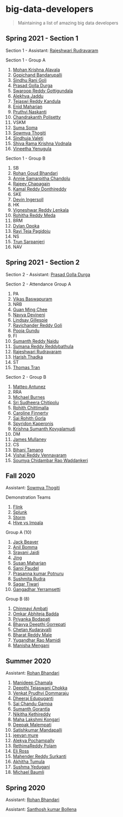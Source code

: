 # big-data-developers

> Maintaining a list of amazing big data developers

## Spring 2021 - Section 1

Section 1 - Assistant: [Rajeshwari Rudravaram](https://github.com/Rajeshwari-Rudra/big-data-dev)

Section 1 - Group A

1. [Mohan Krishna Alavala](https://github.com/Mohanalavala/big-data-developer)
1. [Gopichand Bandarupalli](https://github.com/chanduhvg/big-data-developer)
1. [Sindhu Rani Goli](https://github.com/sindhurani29/big-data-dev)
1. [Prasad Golla Durga](https://github.com/GD-Prasad/big-data-developer)
1. [Swaroop Reddy Gottigundala](https://github.com/SwaroopReddyGottigundala/big-data-dev)
1. [Alekhya Jaddu](https://github.com/alekhyajaddu/big-data-dev)
1. [Tejaswi Reddy Kandula](https://github.com/Teju2404/big-data-developer)
1. [Enid Maharjan](https://github.com/strygwyr555/about-me)
1. [Pruthvi Naskanti](https://github.com/pruthvi-naskanti/big-data-developer)
1. [Chandrakanth Polisetty](https://github.com/Chandupolisetty/big-data-developers)
1. VSKM
1. [Suma Soma](https://github.com/suma-gitrep/big-data-developer)
1. [Sowmya Thogiti](https://github.com/sowmyathogiti/big-data-developer)
1. [Sindhuja Valeti](https://github.com/Sindhujav18/big-data-dev)
1. [Shiva Rama Krishna Vodnala](https://github.com/srkvodnala/big-data-dev)
1. [Vineetha Yenugula](https://github.com/vineetha1996/big-data-developer)

Section 1 - Group B

1. SB
1. [Rohan Goud Bhandari](https://github.com/rohan6471/bigdata-dev)
1. [Annie Samarpitha Chandolu](https://github.com/annie0sc/big-data-dev)
1. [Rajeev Chapagain](https://github.com/Rajeevbro/big-data-developers)
1. [Kamal Reddy Donthireddy](https://github.com/Kamal4195/big-data-dev)
1. SKE
1. [Devin Ingersoll](https://github.com/deviningers/about-me)
1. HK
1. [Vigneshwar Reddy Lenkala](https://github.com/vigneshwar6666/big-data-dev)
1. [Rohitha Reddy Meda](https://github.com/Rohitha12/big-data-developers)
1. BRM
1. [Dylan Opoka](https://github.com/DylanOpoka/big-data-dev)
1. [Ravi Teja Pagidoju](https://github.com/RaviTeja444/big-data-dev)
1. NS
1. [Trun Sarpanjeri](https://github.com/dexterstr/big-data-dev)
1. NAV

## Spring 2021 - Section 2

Section 2 - Assistant: [Prasad Golla Durga](https://github.com/GD-Prasad/big-data-developer)

Section 2 - Attendance Group A

1. PA
1. [Vikas Baswapuram](https://github.com/Vikas2004/big-data-developer)
1. NRB
1. [Guan Ming Chee](https://github.com/GuanMingChee/big-data-dev)
1. [Navya Devineni](https://github.com/navyadevineni/big-data-dev)
1. [Lindsay Gillespie](https://github.com/LinGill21/big-data-dev)
1. [Ravichander Reddy Goli](https://github.com/Ravichanderreddy-goli/big-data-dev)
1. [Pooja Gundu](https://github.com/GUNDUPOOJA/big-data-developer)
1. FI
1. [Sumanth Reddy Naidu](https://github.com/sumanthreddy1233/big-data-developers)
1. [Sumana Reddy Reddybathula](https://github.com/sumana-reddy/big-data-dev)
1. [Rajeshwari Rudravaram](https://github.com/Rajeshwari-Rudra/big-data-dev)
1. [Harish Thadka](https://github.com/harishThadka/big-data-dev)
1. ST
1. [Thomas Tran](https://github.com/thomastran7/big-data-dev)

Section 2 - Group B

1. [Matteo Antunez](https://github.com/matteoantunez/big-data-dev)
1. RRA
1. [Michael Burnes](https://github.com/mtburnes/big-data)
1. [Sri Sudheera Chitipolu](https://github.com/sudheera96/big-data-dev)
1. [Rohith Chittimalla](https://github.com/rohith0696/big-data-developer)
1. [Caroline Finnerty](https://github.com/s529428/big-data-dev-about-me)
1. [Sai Rohith Gorla](https://github.com/SaiGorla/big-data-dev)
1. [Spyridon Kaperonis](https://github.com/SpyridonKaperonis/big-data-dev)
1. [Krishna Sumanth Koyyalamudi](https://github.com/Krishna-Koyyalamudi/big-data-developer)
1. DM
1. [James Mullaney](https://github.com/JamesRMullaney/Big-Data-Dev)
1. CS
1. [Bihani Tamang](https://github.com/blonbihani/about-me)
1. [Vishal Reddy Vennavaram](https://github.com/Vishalreddy114/big-data-dev)
1. [Soumya Chidambar Rao Waddankeri](https://github.com/SoumyaRao28/big-data-dev)

## Fall 2020

Assistant: [Sowmya Thogiti](https://github.com/sowmyathogiti/BIO-DATA)

Demonstration Teams
1. [Flink](https://github.com/prasu93/bigdata-flink-project)
1. [Splunk](https://github.com/bharat-reddy-male/Demonstration-project-splunk-group2)
1. [Storm](https://github.com/spsaroj/storm-demo)
1. [Hive vs Impala](https://github.com/Sushmita-Rudra/demo-group5-Hive-Vs-Impala)

Group A (10)

1. [Jack Beaver](https://github.com/JackWBeaver/big-data-developer)
1. [Anil Bomma](https://github.com/anil-bomma/big-data-dev)
1. [Sravani Jaidi](https://github.com/Sravani537520/big-data-dev)
1. [Jing](https://github.com/JingLi521864/big-data-dev)
1. [Susan Maharjan](https://github.com/susanmaharjan/big-data-repository)
1. [Saroj Paudel](https://github.com/spsaroj/big-data-developer)
1. [Prasanna kumar Potnuru](https://github.com/prasu93/about-me)
1. [Sushmita Rudra](https://github.com/Sushmita-Rudra/big-data-dev)
1. [Sagar Tiwari](https://github.com/005sagar/big-data)
1. [Gangadhar Yerramsetti](https://github.com/gangadhary574/big-data-dev)

Group B (8)

1. [Chinmayi Ambati](https://github.com/Chinmayi98/big-data-dev)
1. [Omkar Abhiteja Badda](https://github.com/abhiteja29/big-data-developer)
1. [Priyanka Bodapati](https://github.com/pinky407/big-data-developer)
1. [Bhavya Deepthi Gorrepati](https://github.com/Bhavya-123/big-data-developer)
1. [Chetan Kudaravalli](https://github.com/chetankudaravalli16/big-data-developer)
1. [Bharat Reddy Male](https://github.com/bharat-reddy-male)
1. [Yugandhar Rao Mamidi](https://github.com/yugandharmamidi/about-me)
1. [Manisha Mengani](https://github.com/Manisha-Mengani/big-data-dev)


## Summer 2020

Assistant: [Rohan Bhandari](https://github.com/rohan6471/big-data-developer)

1. [Manideep Chamala](https://github.com/manideepchamala/big-data-developers)
2. [Deepthi Tejaswani Chokka](https://github.com/Deepthi1003/big-data-developer)
3. [Venkat Prudhvi Dommaraju](https://github.com/prudhvi15/big-data-developer)
4. [Dheeraj Edupuganti](https://github.com/Dheeraj0327/big-data-dev)
5. [Sai Chandu Gampa](https://github.com/saichandugampa/big-data-developer)
6. [Sumanth Gorantla](https://github.com/gorantla96/big-data-developers)
7. [Nikitha Kethireddy](https://github.com/nikithakethireddy1996/big-data-dev)
8. [Maha Lakshmi Kongari](https://github.com/MAHALAKSHMIKONGARI/big-data-dev)
9. [Deepak Malempati](https://github.com/Deepakmalempati/about-me)
10. [Satishkumar Mandapalli](https://github.com/mandapallisatish64/big-data-developer)
11. [jeevan mure](https://github.com/jeevanreddymure/big-data-developer)
12. [Alekya Pochampally](https://github.com/AlekyaPochampally/big-data-dev)
13. [RethimaReddy Polam](https://github.com/Rethima-Reddy/big-data-dev)
14. [Eli Ross](https://github.com/eliross84/big-data-dev)
15. [Mahender Reddy Surkanti](https://github.com/Mahender1166/big-data-developer)
16. [Akhitha Tumula](https://github.com/thumula-akhitha/big-data-dev)
17. [Sushma Yedugani](https://github.com/sushma95/big-data-developer)
18. [Michael Baumli](https://github.com/MichaelJBaumli/big-data-developer)


## Spring 2020

Assistant: [Rohan Bhandari](https://github.com/rohan6471/big-data-developer)

Assistant: [Santhosh kumar Bollena](https://github.com/santhoshkumarbollena)



